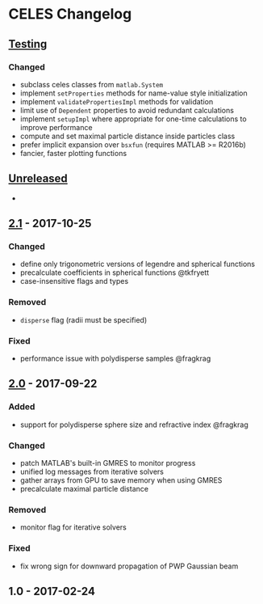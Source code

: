 # CELES Changelog

<!--
  format inspired by [Keep a Changelog](http://keepachangelog.com/en/1.0.0/)
  
  please use the following types where appropriate
    Added       for new features.
    Changed     for changes in existing functionality.
    Deprecated  for soon-to-be removed features.
    Removed     for now removed features.
    Fixed       for any bug fixes.
-->

## [Testing]
### Changed
- subclass celes classes from `matlab.System`
- implement `setProperties` methods for name-value style initialization
- implement `validatePropertiesImpl` methods for validation
- limit use of `Dependent` properties to avoid redundant calculations
- implement `setupImpl` where appropriate for one-time calculations to improve performance
- compute and set maximal particle distance inside particles class
- prefer implicit expansion over `bsxfun` (requires MATLAB >= R2016b)
- fancier, faster plotting functions

## [Unreleased]
-

## [2.1] - 2017-10-25
### Changed
- define only trigonometric versions of legendre and spherical functions
- precalculate coefficients in spherical functions @tkfryett
- case-insensitive flags and types

### Removed
- `disperse` flag (radii must be specified)

### Fixed
- performance issue with polydisperse samples @fragkrag

## [2.0] - 2017-09-22
### Added
- support for polydisperse sphere size and refractive index @fragkrag

### Changed
- patch MATLAB's built-in GMRES to monitor progress
- unified log messages from iterative solvers
- gather arrays from GPU to save memory when using GMRES
- precalculate maximal particle distance

### Removed
- monitor flag for iterative solvers

### Fixed
- fix wrong sign for downward propagation of PWP Gaussian beam


## 1.0 - 2017-02-24

[Testing]: https://github.com/disordered-photonics/celes/compare/HEAD...develop
[Unreleased]: https://github.com/disordered-photonics/celes/compare/v2.1...HEAD
[2.1]: https://github.com/disordered-photonics/celes/compare/v2.0...v2.1
[2.0]: https://github.com/disordered-photonics/celes/compare/v1.0...v2.0
